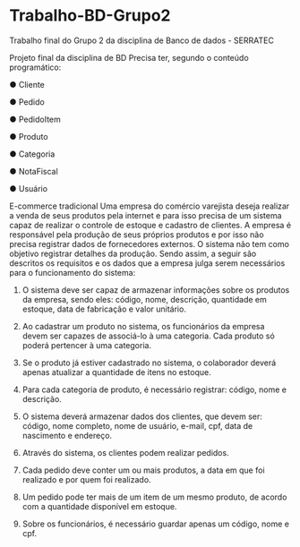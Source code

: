 # Trabalho-BD-Grupo2
Trabalho final do Grupo 2 da disciplina de Banco de dados - SERRATEC

Projeto final da disciplina de BD
Precisa ter, segundo o conteúdo programático:

● Cliente

● Pedido

● PedidoItem

● Produto

● Categoria

● NotaFiscal

● Usuário

E-commerce tradicional
Uma empresa do comércio varejista deseja realizar a venda de seus produtos pela
internet e para isso precisa de um sistema capaz de realizar o controle de estoque e
cadastro de clientes. A empresa é responsável pela produção de seus próprios
produtos e por isso não precisa registrar dados de fornecedores externos. O sistema
não tem como objetivo registrar detalhes da produção. Sendo assim, a seguir são
descritos os requisitos e os dados que a empresa julga serem necessários para o
funcionamento do sistema:

1. O sistema deve ser capaz de armazenar informações sobre os produtos da
empresa, sendo eles: código, nome, descrição, quantidade em estoque, data
de fabricação e valor unitário.

2. Ao cadastrar um produto no sistema, os funcionários da empresa devem ser
capazes de associá-lo à uma categoria. Cada produto só poderá pertencer à
uma categoria.

3. Se o produto já estiver cadastrado no sistema, o colaborador deverá apenas
atualizar a quantidade de itens no estoque.

4. Para cada categoria de produto, é necessário registrar: código, nome e
descrição.

5. O sistema deverá armazenar dados dos clientes, que devem ser: código,
nome completo, nome de usuário, e-mail, cpf, data de nascimento e
endereço.

6. Através do sistema, os clientes podem realizar pedidos.

7. Cada pedido deve conter um ou mais produtos, a data em que foi realizado e
por quem foi realizado.

8. Um pedido pode ter mais de um item de um mesmo produto, de acordo com
a quantidade disponível em estoque.
9. Sobre os funcionários, é necessário guardar apenas um código, nome e cpf.
